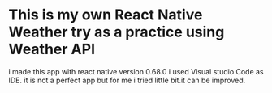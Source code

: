 # This is my own React Native Weather try as a practice using Weather API

i made this app with react native version 0.68.0 
i used Visual studio Code as IDE.
it is not a perfect app but for me i tried little bit.it can be improved.
